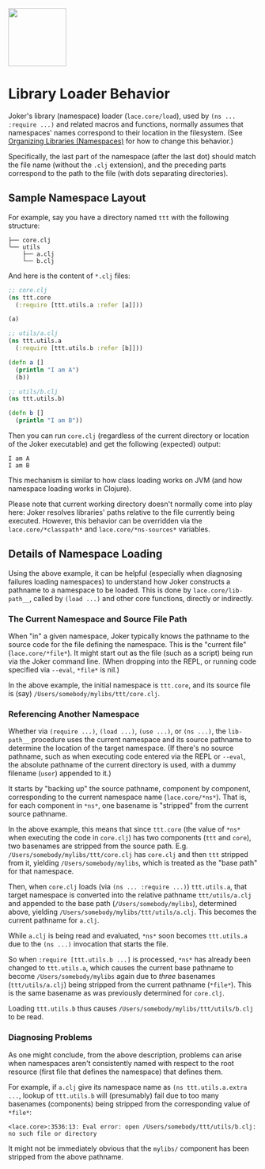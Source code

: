 <img src="https://user-images.githubusercontent.com/882970/48048842-a0224080-e151-11e8-8855-642cf5ef3fdd.png" width="117px"/>

# Library Loader Behavior

Joker's library (namespace) loader (`lace.core/load`), used by `(ns ... :require ...)` and related macros and functions, normally assumes that namespaces' names correspond to their location in the filesystem. (See [Organizing Libraries (Namespaces)](https://github.com/lab47/lace/blob/master/LIBRARIES.md) for how to change this behavior.)

Specifically, the last part of the namespace (after the last dot) should match the file name (without the `.clj` extension), and the preceding parts correspond to the path to the file (with dots separating directories).

## Sample Namespace Layout

For example, say you have a directory named `ttt`  with the following structure:

```
├── core.clj
└── utils
    ├── a.clj
    └── b.clj
```

And here is the content of `*.clj` files:

```clojure
;; core.clj
(ns ttt.core
  (:require [ttt.utils.a :refer [a]]))

(a)

;; utils/a.clj
(ns ttt.utils.a
  (:require [ttt.utils.b :refer [b]]))

(defn a []
  (println "I am A")
  (b))

;; utils/b.clj
(ns ttt.utils.b)

(defn b []
  (println "I am B"))
```

Then you can run `core.clj` (regardless of the current directory or location of the Joker executable) and get the following (expected) output:

```
I am A
I am B
```

This mechanism is similar to how class loading works on JVM (and how namespace loading works in Clojure).

Please note that current working directory doesn't normally come into play here: Joker resolves libraries' paths relative to the file currently being executed. However, this behavior can be overridden via the `lace.core/*classpath*` and `lace.core/*ns-sources*` variables.

## Details of Namespace Loading

Using the above example, it can be helpful (especially when diagnosing failures loading namespaces) to understand how Joker constructs a pathname to a namespace to be loaded. This is done by `lace.core/lib-path__`, called by `(load ...)` and other core functions, directly or indirectly.

### The Current Namespace and Source File Path

When "in" a given namespace, Joker typically knows the pathname to the source code for the file defining the namespace. This is the "current file" (`lace.core/*file*`). It might start out as the file (such as a script) being run via the Joker command line. (When dropping into the REPL, or running code specified via `--eval`, `*file*` is nil.)

In the above example, the initial namespace is `ttt.core`, and its source file is (say) `/Users/somebody/mylibs/ttt/core.clj`.

### Referencing Another Namespace

Whether via `(require ...)`, `(load ...)`, `(use ...)`, or `(ns ...)`, the `lib-path__` procedure uses the current namespace and its source pathname to determine the location of the target namespace. (If there's no source pathname, such as when executing code entered via the REPL or `--eval`, the absolute pathname of the current directory is used, with a dummy filename (`user`) appended to it.)

It starts by "backing up" the source pathname, component by component, corresponding to the current namespace name (`lace.core/*ns*`). That is, for each component in `*ns*`, one basename is "stripped" from the current source pathname.

In the above example, this means that since `ttt.core` (the value of `*ns*` when executing the code in `core.clj`) has two components (`ttt` and `core`), two basenames are stripped from the source path. E.g. `/Users/somebody/mylibs/ttt/core.clj` has `core.clj` and then `ttt` stripped from it, yielding `/Users/somebody/mylibs`, which is treated as the "base path" for that namespace.

Then, when `core.clj` loads (via `(ns ... :require ...)`) `ttt.utils.a`, that target namespace is converted into the relative pathname `ttt/utils/a.clj` and appended to the base path (`/Users/somebody/mylibs`), determined above, yielding `/Users/somebody/mylibs/ttt/utils/a.clj`. This becomes the current pathname for `a.clj`.

While `a.clj` is being read and evaluated, `*ns*` soon becomes `ttt.utils.a` due to the `(ns ...)` invocation that starts the file.

So when `:require [ttt.utils.b ...]` is processed, `*ns*` has already been changed to `ttt.utils.a`, which causes the current base pathname to become `/Users/somebody/mylibs` again due to *three* basenames (`ttt/utils/a.clj`) being stripped from the current pathname (`*file*`). This is the same basename as was previously determined for `core.clj`.

Loading `ttt.utils.b` thus causes `/Users/somebody/mylibs/ttt/utils/b.clj` to be read.

### Diagnosing Problems

As one might conclude, from the above description, problems can arise when namespaces aren't consistently named with respect to the root resource (first file that defines the namespace) that defines them.

For example, if `a.clj` give its namespace name as `(ns ttt.utils.a.extra ...`, lookup of `ttt.utils.b` will (presumably) fail due to too many basenames (components) being stripped from the corresponding value of `*file*`:

```
<lace.core>:3536:13: Eval error: open /Users/somebody/ttt/utils/b.clj: no such file or directory
```

It might not be immediately obvious that the `mylibs/` component has been stripped from the above pathname.
